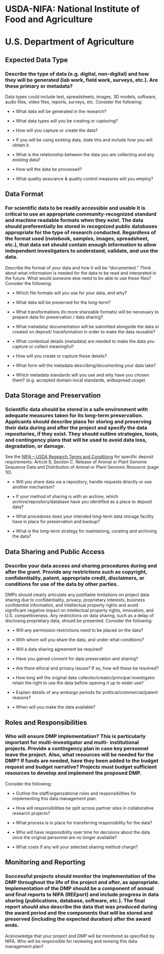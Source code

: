 USDA-NIFA: National Institute of Food and Agriculture
=======================================================

U.S. Department of Agriculture
==============================

Expected Data Type
------------------

### Describe the type of data (e.g. digital, non-digital) and how they will be generated (lab work, field work, surveys, etc.). Are these primary or metadata?

Data types could include text, spreadsheets, images, 3D models, software, audio files, video files, reports, surveys, etc. Consider the following:

-   • What data will be generated in the research?

-   • What data types will you be creating or capturing?

-   • How will you capture or create the data?

-   • If you will be using existing data, state this and include how you will obtain it.

-   • What is the relationship between the data you are collecting and any existing data?

-   • How will the data be processed?

-   • What quality assurance & quality control measures will you employ?

Data Format
-----------

### For scientific data to be readily accessible and usable it is critical to use an appropriate community-recognized standard and machine readable formats when they exist. The data should preferentially be stored in recognized public databases appropriate for the type of research conducted. Regardless of the format used (notebook, samples, images, spreadsheet, etc.), that data set should contain enough information to allow independent investigators to understand, validate, and use the data.

Describe the format of your data and how it will be “documented.” Think about what information is needed for the data to be read and interpreted in the future. What would someone else need to be able to use these files? Consider the following:

-   • Which file formats will you use for your data, and why?

-   • What data will be preserved for the long-term?

-   • What transformations (to more shareable formats) will be necessary to prepare data for preservation / data sharing?

-   • What metadata/ documentation will be submitted alongside the data or created on deposit/ transformation in order to make the data reusable?

-   • What contextual details (metadata) are needed to make the data you capture or collect meaningful?

-   • How will you create or capture these details?

-   • What form will the metadata describing/documenting your data take?

-   • Which metadata standards will you use and why have you chosen them? (e.g. accepted domain-local standards, widespread usage)

Data Storage and Preservation
-----------------------------

### Scientific data should be stored in a safe environment with adequate measures taken for its long-term preservation. Applicants should describe plans for storing and preserving their data during and after the project and specify the data repositories, if they exist. They should outline strategies, tools, and contingency plans that will be used to avoid data loss, degradation, or damage.

See the [NIFA – USDA Research Terms and Conditions] for specific deposit requirements: Article 9, Section C. Release of Animal or Plant Genome Sequence Data and Distribution of Animal or Plant Genomic Resource (page 10).

-   • Will you share data via a repository, handle requests directly or use another mechanism?

-   • If your method of sharing is with an archive, which archive/repository/database have you identified as a place to deposit data?

-   • What procedures does your intended long-term data storage facility have in place for preservation and backup?

-   • What is the long-term strategy for maintaining, curating and archiving the data?

Data Sharing and Public Access
------------------------------

### Describe your data access and sharing procedures during and after the grant. Provide any restrictions such as copyright, confidentiality, patent, appropriate credit, disclaimers, or conditions for use of the data by other parties.

DMPs should clearly articulate any justifiable limitations on project data sharing due to confidentiality, privacy, proprietary interests, business confidential information, and intellectual property rights and avoid significant negative impact on intellectual property rights, innovation, and U.S. competitiveness. Any restrictions on data sharing, such as a delay of disclosing proprietary data, should be presented. Consider the following:

-   • Will any permission restrictions need to be placed on the data?

-   • With whom will you share the data, and under what conditions?

-   • Will a data sharing agreement be required?

-   • Have you gained consent for data preservation and sharing?

-   • Are there ethical and privacy issues? If so, how will these be resolved?

-   • How long will the original data collector/creator/principal investigator retain the right to use the data before opening it up to wider use?

-   • Explain details of any embargo periods for political/commercial/patent reasons?

-   • When will you make the data available?

Roles and Responsibilities
--------------------------

### Who will ensure DMP implementation? This is particularly important for multi-investigator and multi- institutional projects. Provide a contingency plan in case key personnel leave the project. Also, what resources will be needed for the DMP? If funds are needed, have they been added to the budget request and budget narrative? Projects must budget sufficient resources to develop and implement the proposed DMP.

Consider the following:

-   • Outline the staff/organizational roles and responsibilities for implementing this data management plan.

-   • How will responsibilities be split across partner sites in collaborative research projects?

-   • What process is in place for transferring responsibility for the data?

-   • Who will have responsibility over time for decisions about the data once the original personnel are no longer available?

-   • What costs if any will your selected sharing method charge?

Monitoring and Reporting
------------------------

### Successful projects should monitor the implementation of the DMP throughout the life of the project and after, as appropriate. Implementation of the DMP should be a component of annual and final reports to NIFA (REEport) and include progress in data sharing (publications, database, software, etc.). The final report should also describe the data that was produced during the award period and the components that will be stored and preserved (including the expected duration) after the award ends.

Acknowledge that your project and DMP will be monitored as specified by NIFA. Who will be responsible for reviewing and revising this data management plan?

  [NIFA – USDA Research Terms and Conditions]: http://www.nsf.gov/pubs/policydocs/rtc/agencyspecifics/nifa_1113.pdf#page=10
